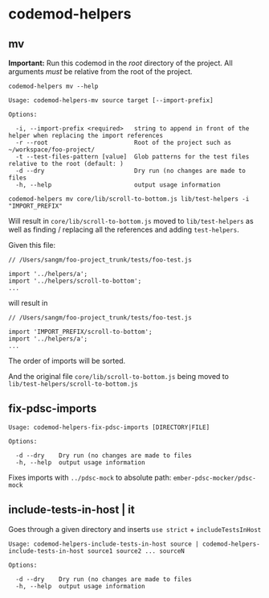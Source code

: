 # codemod-helpers

## mv

**Important:** Run this codemod in the _root_ directory of the project. All
arguments _must_ be relative from the root of the project.

`codemod-helpers mv --help`

```
Usage: codemod-helpers-mv source target [--import-prefix]

Options:

  -i, --import-prefix <required>   string to append in front of the helper when replacing the import references
  -r --root                        Root of the project such as ~/workspace/foo-project/
  -t --test-files-pattern [value]  Glob patterns for the test files relative to the root (default: )
  -d --dry                         Dry run (no changes are made to files
  -h, --help                       output usage information
```

```
codemod-helpers mv core/lib/scroll-to-bottom.js lib/test-helpers -i "IMPORT_PREFIX"
```

Will result in `core/lib/scroll-to-bottom.js` moved to `lib/test-helpers` as
well as finding / replacing all the references and adding `test-helpers`.

Given this file:

```
// /Users/sangm/foo-project_trunk/tests/foo-test.js

import '../helpers/a';
import '../helpers/scroll-to-bottom';
...
```

will result in

```
// /Users/sangm/foo-project_trunk/tests/foo-test.js

import 'IMPORT_PREFIX/scroll-to-bottom';
import '../helpers/a';
...
```

The order of imports will be sorted.

And the original file `core/lib/scroll-to-bottom.js` being moved to
`lib/test-helpers/scroll-to-bottom.js`

## fix-pdsc-imports

```
Usage: codemod-helpers-fix-pdsc-imports [DIRECTORY|FILE]

Options:

  -d --dry    Dry run (no changes are made to files
  -h, --help  output usage information
```

Fixes imports with `../pdsc-mock` to absolute path:
`ember-pdsc-mocker/pdsc-mock`

## include-tests-in-host | it

Goes through a given directory and inserts `use strict` + `includeTestsInHost`

```
Usage: codemod-helpers-include-tests-in-host source | codemod-helpers-include-tests-in-host source1 source2 ... sourceN

Options:

  -d --dry    Dry run (no changes are made to files
  -h, --help  output usage information
```
